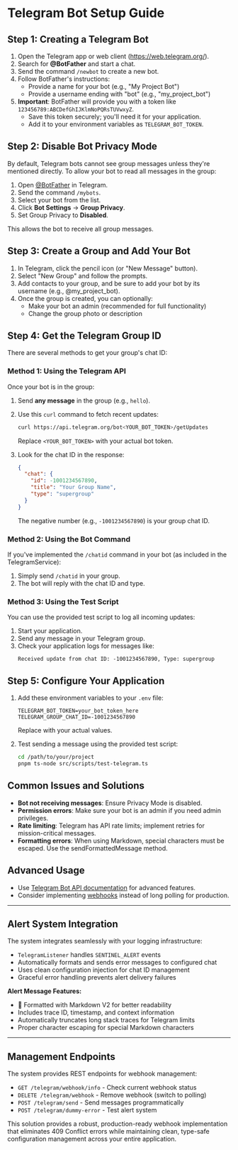 # Telegram Bot Setup Guide

## Step 1: Creating a Telegram Bot

1. Open the Telegram app or web client (https://web.telegram.org/).
2. Search for **@BotFather** and start a chat.
3. Send the command `/newbot` to create a new bot.
4. Follow BotFather's instructions:
   - Provide a name for your bot (e.g., "My Project Bot")
   - Provide a username ending with "bot" (e.g., "my_project_bot")
5. **Important**: BotFather will provide you with a token like `123456789:ABCDefGhIJKlmNoPQRsTUVwxyZ`.
   - Save this token securely; you'll need it for your application.
   - Add it to your environment variables as `TELEGRAM_BOT_TOKEN`.

## Step 2: Disable Bot Privacy Mode

By default, Telegram bots cannot see group messages unless they're mentioned directly. To allow your bot to read all messages in the group:

1. Open [@BotFather](https://t.me/BotFather) in Telegram.
2. Send the command `/mybots`.
3. Select your bot from the list.
4. Click **Bot Settings** → **Group Privacy**.
5. Set Group Privacy to **Disabled**.

This allows the bot to receive all group messages.

## Step 3: Create a Group and Add Your Bot

1. In Telegram, click the pencil icon (or "New Message" button).
2. Select "New Group" and follow the prompts.
3. Add contacts to your group, and be sure to add your bot by its username (e.g., @my_project_bot).
4. Once the group is created, you can optionally:
   - Make your bot an admin (recommended for full functionality)
   - Change the group photo or description

## Step 4: Get the Telegram Group ID

There are several methods to get your group's chat ID:

### Method 1: Using the Telegram API

Once your bot is in the group:

1. Send **any message** in the group (e.g., `hello`).
2. Use this `curl` command to fetch recent updates:
   ```bash
   curl https://api.telegram.org/bot<YOUR_BOT_TOKEN>/getUpdates
   ```
   Replace `<YOUR_BOT_TOKEN>` with your actual bot token.
   
3. Look for the chat ID in the response:
   ```json
   {
     "chat": {
       "id": -1001234567890,
       "title": "Your Group Name",
       "type": "supergroup"
     }
   }
   ```
   The negative number (e.g., `-1001234567890`) is your group chat ID.

### Method 2: Using the Bot Command

If you've implemented the `/chatid` command in your bot (as included in the TelegramService):

1. Simply send `/chatid` in your group.
2. The bot will reply with the chat ID and type.

### Method 3: Using the Test Script

You can use the provided test script to log all incoming updates:

1. Start your application.
2. Send any message in your Telegram group.
3. Check your application logs for messages like:
   ```
   Received update from chat ID: -1001234567890, Type: supergroup
   ```

## Step 5: Configure Your Application

1. Add these environment variables to your `.env` file:
   ```
   TELEGRAM_BOT_TOKEN=your_bot_token_here
   TELEGRAM_GROUP_CHAT_ID=-1001234567890
   ```
   Replace with your actual values.

2. Test sending a message using the provided test script:
   ```bash
   cd /path/to/your/project
   pnpm ts-node src/scripts/test-telegram.ts
   ```

## Common Issues and Solutions

- **Bot not receiving messages**: Ensure Privacy Mode is disabled.
- **Permission errors**: Make sure your bot is an admin if you need admin privileges.
- **Rate limiting**: Telegram has API rate limits; implement retries for mission-critical messages.
- **Formatting errors**: When using Markdown, special characters must be escaped. Use the sendFormattedMessage method.

## Advanced Usage

- Use [Telegram Bot API documentation](https://core.telegram.org/bots/api) for advanced features.
- Consider implementing [webhooks](https://core.telegram.org/bots/api#setwebhook) instead of long polling for production.

---

## Alert System Integration

The system integrates seamlessly with your logging infrastructure:
- `TelegramListener` handles `SENTINEL_ALERT` events
- Automatically formats and sends error messages to configured chat
- Uses clean configuration injection for chat ID management
- Graceful error handling prevents alert delivery failures

**Alert Message Features:**
- 🚨 Formatted with Markdown V2 for better readability
- Includes trace ID, timestamp, and context information
- Automatically truncates long stack traces for Telegram limits
- Proper character escaping for special Markdown characters

---

## Management Endpoints

The system provides REST endpoints for webhook management:
- `GET /telegram/webhook/info` - Check current webhook status
- `DELETE /telegram/webhook` - Remove webhook (switch to polling)
- `POST /telegram/send` - Send messages programmatically
- `POST /telegram/dummy-error` - Test alert system

This solution provides a robust, production-ready webhook implementation that eliminates 409 Conflict errors while maintaining clean, type-safe configuration management across your entire application.
